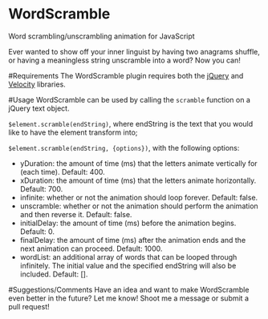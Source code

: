 # WordScramble
Word scrambling/unscrambling animation for JavaScript

Ever wanted to show off your inner linguist by having two anagrams shuffle, or having a meaningless string unscramble into a word? Now you can!

#Requirements
The WordScramble plugin requires both the [jQuery](https://jquery.com/) and [Velocity](https://github.com/julianshapiro/velocity) libraries.

#Usage
WordScramble can be used by calling the `scramble` function on a jQuery text object.

`$element.scramble(endString)`, where endString is the text that you would like to have the element transform into;

`$element.scramble(endString, {options})`, with the following options:
 - yDuration: the amount of time (ms) that the letters animate vertically for (each time). Default: 400.
 - xDuration: the amount of time (ms) that the letters animate horizontally. Default: 700.
 - infinite: whether or not the animation should loop forever. Default: false.
 - unscramble: whether or not the animation should perform the animation and then reverse it. Default: false.
 - initialDelay: the amount of time (ms) before the animation begins. Default: 0.
 - finalDelay: the amount of time (ms) after the animation ends and the next animation can proceed. Default: 1000.
 - wordList: an additional array of words that can be looped through infinitely. The initial value and the specified endString will also be included. Default: [].
 
#Suggestions/Comments
Have an idea and want to make WordScramble even better in the future? Let me know! Shoot me a message or submit a pull request!
